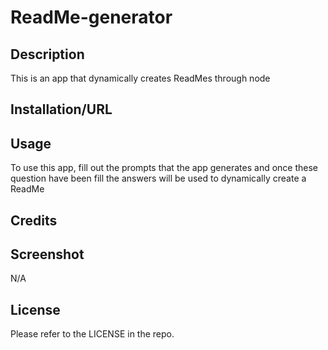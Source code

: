 # ReadMe-generator


## Description

This is an app that dynamically creates ReadMes through node

## Installation/URL


## Usage

To use this app, fill out the prompts that the app generates and once these question have been fill the answers will be used to dynamically create a ReadMe

## Credits

## Screenshot

N/A

## License

Please refer to the LICENSE in the repo.
